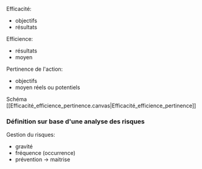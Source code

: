 Efficacité:
- objectifs
- résultats

Efficience:
- résultats
- moyen

Pertinence de l'action:
- objectifs
- moyen réels ou potentiels

Schéma
[[Efficacité_efficience_pertinence.canvas|Efficacité_efficience_pertinence]]

### Définition sur base d'une analyse des risques
Gestion du risques:
- gravité
- fréquence (occurrence)
- prévention -> maitrise
